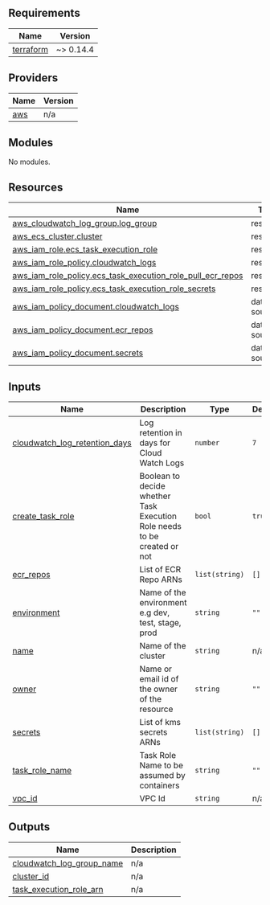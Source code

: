 <!-- BEGIN_TF_DOCS -->
## Requirements

| Name | Version |
|------|---------|
| <a name="requirement_terraform"></a> [terraform](#requirement\_terraform) | ~> 0.14.4 |

## Providers

| Name | Version |
|------|---------|
| <a name="provider_aws"></a> [aws](#provider\_aws) | n/a |

## Modules

No modules.

## Resources

| Name | Type |
|------|------|
| [aws_cloudwatch_log_group.log_group](https://registry.terraform.io/providers/hashicorp/aws/latest/docs/resources/cloudwatch_log_group) | resource |
| [aws_ecs_cluster.cluster](https://registry.terraform.io/providers/hashicorp/aws/latest/docs/resources/ecs_cluster) | resource |
| [aws_iam_role.ecs_task_execution_role](https://registry.terraform.io/providers/hashicorp/aws/latest/docs/resources/iam_role) | resource |
| [aws_iam_role_policy.cloudwatch_logs](https://registry.terraform.io/providers/hashicorp/aws/latest/docs/resources/iam_role_policy) | resource |
| [aws_iam_role_policy.ecs_task_execution_role_pull_ecr_repos](https://registry.terraform.io/providers/hashicorp/aws/latest/docs/resources/iam_role_policy) | resource |
| [aws_iam_role_policy.ecs_task_execution_role_secrets](https://registry.terraform.io/providers/hashicorp/aws/latest/docs/resources/iam_role_policy) | resource |
| [aws_iam_policy_document.cloudwatch_logs](https://registry.terraform.io/providers/hashicorp/aws/latest/docs/data-sources/iam_policy_document) | data source |
| [aws_iam_policy_document.ecr_repos](https://registry.terraform.io/providers/hashicorp/aws/latest/docs/data-sources/iam_policy_document) | data source |
| [aws_iam_policy_document.secrets](https://registry.terraform.io/providers/hashicorp/aws/latest/docs/data-sources/iam_policy_document) | data source |

## Inputs

| Name | Description | Type | Default | Required |
|------|-------------|------|---------|:--------:|
| <a name="input_cloudwatch_log_retention_days"></a> [cloudwatch\_log\_retention\_days](#input\_cloudwatch\_log\_retention\_days) | Log retention in days for Cloud Watch Logs | `number` | `7` | no |
| <a name="input_create_task_role"></a> [create\_task\_role](#input\_create\_task\_role) | Boolean to decide whether Task Execution Role needs to be created or not | `bool` | `true` | no |
| <a name="input_ecr_repos"></a> [ecr\_repos](#input\_ecr\_repos) | List of ECR Repo ARNs | `list(string)` | `[]` | no |
| <a name="input_environment"></a> [environment](#input\_environment) | Name of the environment e.g dev, test, stage, prod | `string` | `""` | no |
| <a name="input_name"></a> [name](#input\_name) | Name of the cluster | `string` | n/a | yes |
| <a name="input_owner"></a> [owner](#input\_owner) | Name or email id of the owner of the resource | `string` | `""` | no |
| <a name="input_secrets"></a> [secrets](#input\_secrets) | List of kms secrets ARNs | `list(string)` | `[]` | no |
| <a name="input_task_role_name"></a> [task\_role\_name](#input\_task\_role\_name) | Task Role Name to be assumed by containers | `string` | `""` | no |
| <a name="input_vpc_id"></a> [vpc\_id](#input\_vpc\_id) | VPC Id | `string` | n/a | yes |

## Outputs

| Name | Description |
|------|-------------|
| <a name="output_cloudwatch_log_group_name"></a> [cloudwatch\_log\_group\_name](#output\_cloudwatch\_log\_group\_name) | n/a |
| <a name="output_cluster_id"></a> [cluster\_id](#output\_cluster\_id) | n/a |
| <a name="output_task_execution_role_arn"></a> [task\_execution\_role\_arn](#output\_task\_execution\_role\_arn) | n/a |
<!-- END_TF_DOCS -->